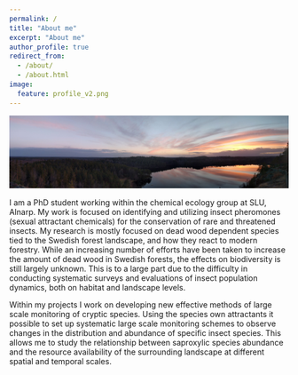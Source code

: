 ```yaml
---
permalink: /
title: "About me"
excerpt: "About me"
author_profile: true
redirect_from: 
  - /about/
  - /about.html
image:
  feature: profile_v2.png
---
```

<img src='/images/aboda_sunset.png'>

I am a PhD student working within the chemical ecology group at SLU, Alnarp. My work is focused on identifying and utilizing insect pheromones (sexual attractant chemicals) for the conservation of rare and threatened insects. My research is mostly focused on dead wood dependent species tied to the Swedish forest landscape, and how they react to modern forestry. While an increasing number of efforts have been taken to increase the amount of dead wood in Swedish forests, the effects on biodiversity is still largely unknown. This is to a large part due to the difficulty in conducting systematic surveys and evaluations of insect population dynamics, both on habitat and landscape levels. 

Within my projects I work on developing new effective methods of large scale monitoring of cryptic species. Using the species own attractants it possible to set up systematic large scale monitoring schemes to observe changes in the distribution and abundance of specific insect species. This allows me to study the relationship between saproxylic species abundance and the resource availability of the surrounding landscape at different spatial and temporal scales.
